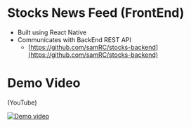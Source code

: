 # Stocks News Feed (FrontEnd)

- Built using React Native
- Communicates with BackEnd REST API
  - [https://github.com/samRC/stocks-backend](https://github.com/samRC/stocks-backend)

# Demo Video

(YouTube)

[![Demo video](https://img.youtube.com/vi/tuL-qU49tSU/0.jpg)](https://www.youtube.com/watch?v=tuL-qU49tSU)
